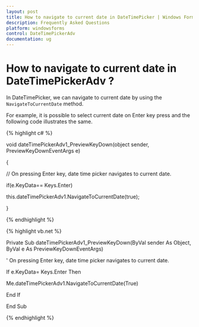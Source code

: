 ```yaml
---
layout: post
title: How to navigate to current date in DateTimePicker | Windows Forms | Syncfusion
description: Frequently Asked Questions
platform: windowsforms
control: DateTimePickerAdv
documentation: ug
---
```


# How to navigate to current date in DateTimePickerAdv ?

In DateTimePicker, we can navigate to current date by using the `NavigateToCurrentDate` method. 

For example, it is possible to select current date on Enter key press and the following code illustrates the same.

{% highlight c# %}

void dateTimePickerAdv1_PreviewKeyDown(object sender, PreviewKeyDownEventArgs e)

{

// On pressing Enter key, date time picker navigates to current date.

if(e.KeyData== Keys.Enter)

this.dateTimePickerAdv1.NavigateToCurrentDate(true);

}

{% endhighlight %}

{% highlight vb.net %}

Private Sub dateTimePickerAdv1_PreviewKeyDown(ByVal sender As Object, ByVal e As PreviewKeyDownEventArgs)

' On pressing Enter key, date time picker navigates to current date.

If e.KeyData= Keys.Enter Then

Me.dateTimePickerAdv1.NavigateToCurrentDate(True)

End If

End Sub

{% endhighlight %}

